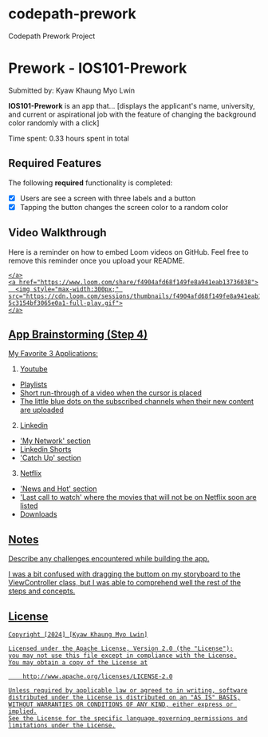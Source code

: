 # codepath-prework
Codepath Prework Project

# Prework - IOS101-Prework

Submitted by: Kyaw Khaung Myo Lwin

**IOS101-Prework** is an app that... [displays the applicant's name, university, and current or aspirational job with the feature of changing the background color randomly with a click] 

Time spent: 0.33 hours spent in total

## Required Features

The following **required** functionality is completed:

- [x] Users are see a screen with three labels and a button
- [x] Tapping the button changes the screen color to a random color
 
## Video Walkthrough

Here is a reminder on how to embed Loom videos on GitHub. Feel free to remove this reminder once you upload your README. 

<div>
    <a href="https://www.loom.com/share/f4904afd68f149fe8a941eab13736038">
      
    </a>
    <a href="https://www.loom.com/share/f4904afd68f149fe8a941eab13736038">
      <img style="max-width:300px;" src="https://cdn.loom.com/sessions/thumbnails/f4904afd68f149fe8a941eab13736038-5c3154bf3065e0a1-full-play.gif">
    </a>
  </div>



## App Brainstorming (Step 4)

My Favorite 3 Applications:

1. Youtube
- Playlists
- Short run-through of a video when the cursor is placed
- The little blue dots on the subscribed channels when their new content are uploaded
2. Linkedin
- 'My Network' section
- Linkedin Shorts
- 'Catch Up' section
3. Netflix
- 'News and Hot' section
- 'Last call to watch' where the movies that will not be on Netflix soon are listed
- Downloads

## Notes

Describe any challenges encountered while building the app.

I was a bit confused with dragging the buttom on my storyboard to the ViewController class, but I was able to comprehend well the rest of the steps and concepts. 

## License

    Copyright [2024] [Kyaw Khaung Myo Lwin]

    Licensed under the Apache License, Version 2.0 (the "License");
    you may not use this file except in compliance with the License.
    You may obtain a copy of the License at

        http://www.apache.org/licenses/LICENSE-2.0

    Unless required by applicable law or agreed to in writing, software
    distributed under the License is distributed on an "AS IS" BASIS,
    WITHOUT WARRANTIES OR CONDITIONS OF ANY KIND, either express or implied.
    See the License for the specific language governing permissions and
    limitations under the License.
